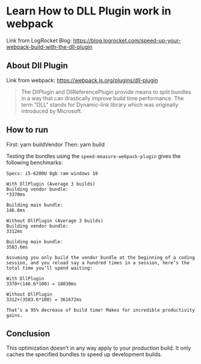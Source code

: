 # Learn How to DLL Plugin work in webpack
Link from LogRocket Blog: https://blog.logrocket.com/speed-up-your-webpack-build-with-the-dll-plugin

## About Dll Plugin
Link from webpack: https://webpack.js.org/plugins/dll-plugin

> The DllPlugin and DllReferencePlugin provide means to split bundles in a way that can drastically improve build time performance. The term "DLL" stands for Dynamic-link library which was originally introduced by Microsoft.

## How to run
First: yarn buildVendor
Then: yarn build

Testing the bundles using the `speed-measure-webpack-plugin` gives the following benchmarks:

```
Specs: i5-6200U 8gb ram windows 10

With DllPlugin (Average 3 builds)
Building vendor bundle:
*3370ms

Building main bundle:
146.6ms

Without DllPlugin (Average 3 builds)
Building vendor bundle:
3312ms

Building main bundle:
3583.6ms

Assuming you only build the vendor bundle at the beginning of a coding session, and you reload say a hundred times in a session, here’s the total time you’ll spend waiting:

With DllPlugin
3370+(146.6*100) = 18030ms

Without DllPlugin
3312+(3583.6*100) = 361672ms

That’s a 95% decrease of build time! Makes for incredible productivity gains.
```

## Conclusion
This optimization doesn’t in any way apply to your production build. It only caches the specified bundles to speed up development builds.
